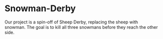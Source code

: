 # Snowman-Derby
Our project is a spin-off of Sheep Derby, replacing the sheep with snowman. The goal is to kill all three snowmans before they reach the other side. 
